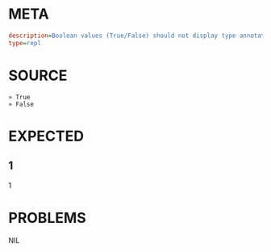 # META
~~~ini
description=Boolean values (True/False) should not display type annotations in REPL
type=repl
~~~
# SOURCE
~~~roc
» True
» False
~~~
# EXPECTED
1
---
1
# PROBLEMS
NIL
